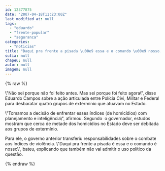 ```yaml
---
id: 12377875
date: "2007-04-18T11:23:00Z"
last_modified_at: null
tags:
  - "eduardo"
  - "frente-popular"
  - "seguranca"
categories:
  - "noticias"
title: "Daqui pra frente a pisada \u00e9 essa e o comando \u00e9 nosso, diz Eduardo sobre a seguran\u00e7a"
sutia: null
chapeu: null
autor: null
imagem: null
---
```

{% raw %}
<p><P>\"Não sei porque não foi feito antes. Mas sei porque foi feito agora\", disse Eduardo Campos sobre a ação articulada entre Polícia Civi, Militar e Federal para desbaratar quatro grupos de extermínio que atuavam no Estado.</P></p>
<p><P>\"Tomamos a decisão de enfrentar esses índices (de homicídios) com planejamento e inteligência\", afirmou. Segundo&nbsp; o governador, estudos mostram que cerca de metade dos homicídios no Estado deve ser debitada aos grupos de extermínio.</P></p>
<p><P>Para ele, o governo anterior transferiu responsabilidades sobre o combate aos índices de violência. \"Daqui pra frente a pisada é essa e o comando é nosso\", bateu, explicando que também não vai admitir o uso político da questão.</P> </p>
{% endraw %}